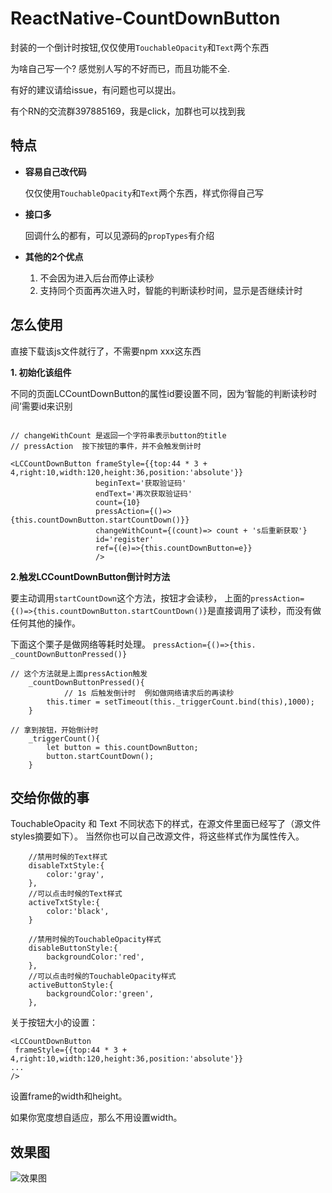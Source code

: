 # ReactNative-CountDownButton
封装的一个倒计时按钮,仅仅使用`TouchableOpacity`和`Text`两个东西

为啥自己写一个? 感觉别人写的不好而已，而且功能不全.

有好的建议请给issue，有问题也可以提出。

有个RN的交流群397885169，我是click，加群也可以找到我

## 特点
* **容易自己改代码**

	仅仅使用`TouchableOpacity`和`Text`两个东西，样式你得自己写

* **接口多**

	回调什么的都有，可以见源码的`propTypes`有介绍
	
* **其他的2个优点**
	
	1. 不会因为进入后台而停止读秒
	2. 支持同个页面再次进入时，智能的判断读秒时间，显示是否继续计时
	
	
	
## 怎么使用
直接下载该js文件就行了，不需要npm xxx这东西

**1. 初始化该组件**

不同的页面LCCountDownButton的属性id要设置不同，因为‘智能的判断读秒时间’需要id来识别


```

// changeWithCount 是返回一个字符串表示button的title
// pressAction  按下按钮的事件，并不会触发倒计时

<LCCountDownButton frameStyle={{top:44 * 3 + 4,right:10,width:120,height:36,position:'absolute'}}
                   beginText='获取验证码'
                   endText='再次获取验证码'
                   count={10}
                   pressAction={()=>{this.countDownButton.startCountDown()}}
                   changeWithCount={(count)=> count + 's后重新获取'}
                   id='register'   
                   ref={(e)=>{this.countDownButton=e}}
                   />

```

**2.触发LCCountDownButton倒计时方法**

要主动调用`startCountDown`这个方法，按钮才会读秒，
上面的`pressAction={()=>{this.countDownButton.startCountDown()}`是直接调用了读秒，而没有做任何其他的操作。

下面这个栗子是做网络等耗时处理。
`pressAction={()=>{this. _countDownButtonPressed()}`


```
// 这个方法就是上面pressAction触发
    _countDownButtonPressed(){
    		// 1s 后触发倒计时  例如做网络请求后的再读秒
        this.timer = setTimeout(this._triggerCount.bind(this),1000);
    }

// 拿到按钮，开始倒计时
    _triggerCount(){
        let button = this.countDownButton;
        button.startCountDown();
    }

```


## 交给你做的事 
TouchableOpacity 和 Text 不同状态下的样式，在源文件里面已经写了（源文件styles摘要如下）。
当然你也可以自己改源文件，将这些样式作为属性传入。



```
    //禁用时候的Text样式
    disableTxtStyle:{
        color:'gray',
    },
    //可以点击时候的Text样式
    activeTxtStyle:{
        color:'black',
    }
    
    //禁用时候的TouchableOpacity样式
    disableButtonStyle:{
        backgroundColor:'red',
    },
    //可以点击时候的TouchableOpacity样式
    activeButtonStyle:{
        backgroundColor:'green',
    },
```

关于按钮大小的设置：

```
<LCCountDownButton
 frameStyle={{top:44 * 3 + 4,right:10,width:120,height:36,position:'absolute'}}
...
/>
```
设置frame的width和height。

如果你宽度想自适应，那么不用设置width。

## 效果图
![效果图](https://github.com/kkkelicheng/ReactNative-CountDownButton/blob/master/countDownButton.gif)